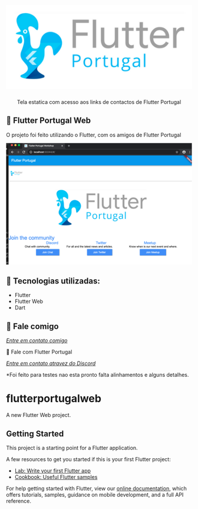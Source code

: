 
<h1 align="center">
    <img width="600" src="assets/logo.png" />
</h1>


<p align="center">
Tela estatica com acesso aos links de contactos de Flutter Portugal

📌 Flutter Portugal Web
------------------
O projeto foi feito utilizando o Flutter, com os amigos de Flutter Portugal 


<img src="assets/app.png" alt="page-home">


🔧 Tecnologias utilizadas:
------------------

- Flutter
- Flutter Web
- Dart






💬 Fale comigo
------------------
[*Entre em contato comigo*](https://www.linkedin.com/in/ivo-baptista-3712144/)

💬 Fale com Flutter Portugal

[*Entre em contato atravez do Discord*](https://discord.gg/trEcse)







*Foi feito para testes nao esta pronto falta alinhamentos e alguns detalhes.




# flutterportugalweb

A new Flutter Web project.

## Getting Started

This project is a starting point for a Flutter application.

A few resources to get you started if this is your first Flutter project:

- [Lab: Write your first Flutter app](https://flutter.dev/docs/get-started/codelab)
- [Cookbook: Useful Flutter samples](https://flutter.dev/docs/cookbook)

For help getting started with Flutter, view our
[online documentation](https://flutter.dev/docs), which offers tutorials,
samples, guidance on mobile development, and a full API reference.
